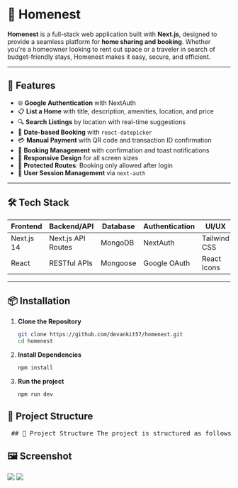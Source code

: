# 🏡 Homenest

**Homenest** is a full-stack web application built with **Next.js**, designed to provide a seamless platform for **home sharing and booking**. Whether you're a homeowner looking to rent out space or a traveler in search of budget-friendly stays, Homenest makes it easy, secure, and efficient.

---

## 🚀 Features

- 🌐 **Google Authentication** with NextAuth
- 📋 **List a Home** with title, description, amenities, location, and price
- 🔍 **Search Listings** by location with real-time suggestions
- 📆 **Date-based Booking** with `react-datepicker`
- 💳 **Manual Payment** with QR code and transaction ID confirmation
- 🧾 **Booking Management** with confirmation and toast notifications
- 📱 **Responsive Design** for all screen sizes
- 🔐 **Protected Routes**: Booking only allowed after login
- 🧑 **User Session Management** via `next-auth`

---

## 🛠️ Tech Stack

| Frontend      | Backend/API         | Database    | Authentication | UI/UX        |
|---------------|---------------------|-------------|----------------|--------------|
| Next.js 14    | Next.js API Routes  | MongoDB     | NextAuth       | Tailwind CSS |
| React         | RESTful APIs        | Mongoose    | Google OAuth   | React Icons  |

---

## 📦 Installation

1. **Clone the Repository**
   ```bash
   git clone https://github.com/devankit57/homenest.git
   cd homenest
2. **Install Dependencies**
   ```bash
   npm install
3. **Run the project**
   ```bash
   npm run dev

## 📁 Project Structure 

<pre lang="markdown"> ## 📁 Project Structure The project is structured as follows: ``` Homenest/ ├── components/ │ └── (Your React components) ├── node_modules/ ├── pages/ │ ├── api/ │ │ ├── auth/ │ │ │ └── error.js │ │ ├── bookings/ │ │ │ └── index.js │ │ └── listings/ │ │ ├── add-listings.js │ │ ├── edit-listings.js │ │ ├── fetch-booking.js │ │ └── fetch-listings.js │ ├── bookings/ │ │ └── index.js │ ├── listings/ │ │ ├── [listingId].js │ │ └── index.js │ ├── login/ │ │ └── index.js │ ├── my-listings/ │ │ └── index.js │ ├── _app.js │ └── index.js ├── public/ │ └── (Images like payment.png, login-bg.png, google.webp, etc.) ├── styles/ │ └── (Global CSS files if any) ├── utils/ │ └── (Utility functions or helpers) ├── .env.local ├── .gitignore ├── package.json ├── next.config.js └── README.md ``` </pre>

## 🖼️ Screenshot

<img src="https://i.ibb.co/WpNwwzkK/img1.png">

<img src="https://i.ibb.co/1Gbrg7Xc/img2.png">

